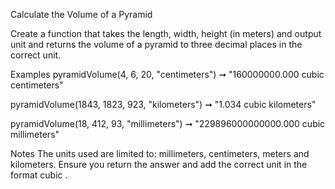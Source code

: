 Calculate the Volume of a Pyramid

Create a function that takes the length, width, height (in meters) and output unit and returns the volume of a pyramid to three decimal places in the correct unit.

Examples
pyramidVolume(4, 6, 20, "centimeters") ➞ "160000000.000 cubic centimeters"

pyramidVolume(1843, 1823, 923, "kilometers") ➞ "1.034 cubic kilometers"

pyramidVolume(18, 412, 93, "millimeters") ➞ "229896000000000.000 cubic millimeters"

Notes
The units used are limited to: millimeters, centimeters, meters and kilometers.
Ensure you return the answer and add the correct unit in the format cubic <unit>.